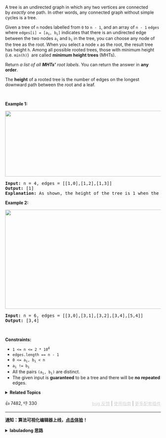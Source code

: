 <p>A tree is an undirected graph in which any two vertices are connected by&nbsp;<i>exactly</i>&nbsp;one path. In other words, any connected graph without simple cycles is a tree.</p>

<p>Given a tree of <code>n</code> nodes&nbsp;labelled from <code>0</code> to <code>n - 1</code>, and an array of&nbsp;<code>n - 1</code>&nbsp;<code>edges</code> where <code>edges[i] = [a<sub>i</sub>, b<sub>i</sub>]</code> indicates that there is an undirected edge between the two nodes&nbsp;<code>a<sub>i</sub></code> and&nbsp;<code>b<sub>i</sub></code> in the tree,&nbsp;you can choose any node of the tree as the root. When you select a node <code>x</code> as the root, the result tree has height <code>h</code>. Among all possible rooted trees, those with minimum height (i.e. <code>min(h)</code>)&nbsp; are called <strong>minimum height trees</strong> (MHTs).</p>

<p>Return <em>a list of all <strong>MHTs'</strong> root labels</em>.&nbsp;You can return the answer in <strong>any order</strong>.</p>

<p>The <strong>height</strong> of a rooted tree is the number of edges on the longest downward path between the root and a leaf.</p>

<p>&nbsp;</p> 
<p><strong class="example">Example 1:</strong></p> 
<img alt="" src="https://assets.leetcode.com/uploads/2020/09/01/e1.jpg" style="width: 800px; height: 213px;" /> 
<pre>
<strong>Input:</strong> n = 4, edges = [[1,0],[1,2],[1,3]]
<strong>Output:</strong> [1]
<strong>Explanation:</strong> As shown, the height of the tree is 1 when the root is the node with label 1 which is the only MHT.
</pre>

<p><strong class="example">Example 2:</strong></p> 
<img alt="" src="https://assets.leetcode.com/uploads/2020/09/01/e2.jpg" style="width: 800px; height: 321px;" /> 
<pre>
<strong>Input:</strong> n = 6, edges = [[3,0],[3,1],[3,2],[3,4],[5,4]]
<strong>Output:</strong> [3,4]
</pre>

<p>&nbsp;</p> 
<p><strong>Constraints:</strong></p>

<ul> 
 <li><code>1 &lt;= n &lt;= 2 * 10<sup>4</sup></code></li> 
 <li><code>edges.length == n - 1</code></li> 
 <li><code>0 &lt;= a<sub>i</sub>, b<sub>i</sub> &lt; n</code></li> 
 <li><code>a<sub>i</sub> != b<sub>i</sub></code></li> 
 <li>All the pairs <code>(a<sub>i</sub>, b<sub>i</sub>)</code> are distinct.</li> 
 <li>The given input is <strong>guaranteed</strong> to be a tree and there will be <strong>no repeated</strong> edges.</li> 
</ul>

<details><summary><strong>Related Topics</strong></summary>Depth-First Search | Breadth-First Search | Graph | Topological Sort</details><br>

<div>👍 7482, 👎 330<span style='float: right;'><span style='color: gray;'><a href='https://github.com/labuladong/fucking-algorithm/discussions/939' target='_blank' style='color: lightgray;text-decoration: underline;'>bug 反馈</a> | <a href='https://labuladong.online/algo/fname.html?fname=jb插件简介' target='_blank' style='color: lightgray;text-decoration: underline;'>使用指南</a> | <a href='https://labuladong.online/algo/images/others/%E5%85%A8%E5%AE%B6%E6%A1%B6.jpg' target='_blank' style='color: lightgray;text-decoration: underline;'>更多配套插件</a></span></span></div>

<div id="labuladong"><hr>

**通知：算法可视化编辑器上线，[点击体验](https://labuladong.online/algo/intro/visualize/)！**

<details><summary><strong>labuladong 思路</strong></summary>

## 基本思路

我认为这道题非常有意思，关于图的题目，我已经写了如下的算法：

1、[图论算法基础](https://labuladong.online/algo/fname.html?fname=图)

2、[二分图判定算法](https://labuladong.online/algo/fname.html?fname=二分图)

3、[环检测和拓扑排序算法](https://labuladong.online/algo/fname.html?fname=拓扑排序)

4、[Dijkstra 最短路径算法](https://labuladong.online/algo/fname.html?fname=dijkstra算法)

5、[Union Find 并查集算法](https://labuladong.online/algo/fname.html?fname=UnionFind算法详解)

6、[Kruskal 最小生成树算法](https://labuladong.online/algo/fname.html?fname=kruskal)

这道题肯定要用到 [图论算法基础](https://labuladong.online/algo/fname.html?fname=图) 中讲的图的编程表示（邻接表/邻接矩阵），感觉和 [拓扑排序算法](https://labuladong.online/algo/fname.html?fname=拓扑排序) 和 [Kruskal 最小生成树算法](https://labuladong.online/algo/fname.html?fname=kruskal) 又有点关系。

实际上这道题用标准的 [BFS 算法框架](https://labuladong.online/algo/fname.html?fname=BFS框架) 就可以解决，只是需要一些改变。我直接说解题思路，很容易理解：

1、首先，我们按照 [图论算法基础](https://labuladong.online/algo/fname.html?fname=图) 中所讲的，把题目输入的 `edges` 转换成邻接表。

2、然后，我们从叶子节点开始，一层一层地删除叶子节点（每删除一层叶子节点，就会产生新的叶子节点），直到剩下的节点数小于等于 2 个为止。之所以是 2 个而不是 1 个，是因为如果输入的这幅图两边完全对称，可能出现两个节点都可以作为根节点的情况。

![](https://labuladong.github.io/pictures/短题解/310.jpg)

3、最后剩下的这些节点，就是我们要找的最小高度树的根节点。

如何一层一层删除所有叶子节点呢？只要用 [BFS 算法](https://labuladong.online/algo/fname.html?fname=BFS框架)，借助一个队列就可以了，具体实现看代码吧。

肯定有读者会问，这种题怎么能想出来呢？实际上这种题可以理解为类似冒泡排序这种套路题，找最近叶子节点就从根开始 BFS，找根节点的话就从叶子开始 BFS，你记住这种处理方式就好了，一般不会有什么变体。

**标签：[BFS 算法](https://labuladong.online/algo/)，[图论算法](https://labuladong.online/algo/)**

## 解法代码

提示：🟢 标记的是我写的解法代码，🤖 标记的是 chatGPT 翻译的多语言解法代码。如有错误，可以 [点这里](https://github.com/labuladong/fucking-algorithm/issues/1113) 反馈和修正。

<div class="tab-panel"><div class="tab-nav">
<button data-tab-item="cpp" class="tab-nav-button btn " data-tab-group="default" onclick="switchTab(this)">cpp🤖</button>

<button data-tab-item="python" class="tab-nav-button btn " data-tab-group="default" onclick="switchTab(this)">python🤖</button>

<button data-tab-item="java" class="tab-nav-button btn active" data-tab-group="default" onclick="switchTab(this)">java🟢</button>

<button data-tab-item="go" class="tab-nav-button btn " data-tab-group="default" onclick="switchTab(this)">go🤖</button>

<button data-tab-item="javascript" class="tab-nav-button btn " data-tab-group="default" onclick="switchTab(this)">javascript🤖</button>
</div><div class="tab-content">
<div data-tab-item="cpp" class="tab-item " data-tab-group="default"><div class="highlight">

```cpp
// 注意：cpp 代码由 chatGPT🤖 根据我的 java 代码翻译，旨在帮助不同背景的读者理解算法逻辑。
// 本代码不保证正确性，仅供参考。如有疑惑，可以参照我写的 java 代码对比查看。

class Solution {
public:
    vector<int> findMinHeightTrees(int n, vector<vector<int>>& edges) {
        // 1、构建邻接表
        vector<vector<int>> graph(n);
        for (auto& edge : edges) {
            // 无向图，等同于双向图
            graph[edge[0]].push_back(edge[1]);
            graph[edge[1]].push_back(edge[0]);
        }

        // 2、找到所有的叶子节点
        vector<int> leaves;
        for (int i = 0; i < n; i++) {
            if (graph[i].size() == 1) {
                leaves.push_back(i);
            }
        }

        // 3、不断删除叶子节点，直到剩下的节点数小于等于 2 个
        int remainNodeNum = n;
        while (remainNodeNum > 2) {
            // 删除当前叶子节点，计算新的叶子节点
            remainNodeNum -= leaves.size();
            vector<int> newLeaves;
            for (auto leaf : leaves) {
                // 将被删除的叶子节点的邻接节点的度减 1
                int neighbor = graph[leaf][0];
                graph[neighbor].erase(find(graph[neighbor].begin(), graph[neighbor].end(), leaf));
                // 如果邻接节点的度为 1，说明它也变成了叶子节点
                if (graph[neighbor].size() == 1) {
                    newLeaves.push_back(neighbor);
                }
            }
            leaves = newLeaves;
        }

        // 最后剩下的节点就是根节点
        return leaves;
    }
};
```

</div></div>

<div data-tab-item="python" class="tab-item " data-tab-group="default"><div class="highlight">

```python
# 注意：python 代码由 chatGPT🤖 根据我的 java 代码翻译，旨在帮助不同背景的读者理解算法逻辑。
# 本代码不保证正确性，仅供参考。如有疑惑，可以参照我写的 java 代码对比查看。

class Solution:
    def findMinHeightTrees(self, n: int, edges: List[List[int]]) -> List[int]:
        # 1、构建邻接表
        graph = [[] for _ in range(n)]
        for edge in edges:
            # 无向图，等同于双向图
            graph[edge[0]].append(edge[1])
            graph[edge[1]].append(edge[0])

        # 2、找到所有的叶子节点
        leaves = []
        for i in range(n):
            if len(graph[i]) == 1:
                leaves.append(i)

        # 3、不断删除叶子节点，直到剩下的节点数小于等于 2 个
        remainNodeNum = n
        while remainNodeNum > 2:
            # 删除当前叶子节点，计算新的叶子节点
            remainNodeNum -= len(leaves)
            newLeaves = []
            for leaf in leaves:
                # 将被删除的叶子节点的邻接节点的度减 1
                neighbor = graph[leaf][0]
                graph[neighbor].remove(leaf)
                # 如果邻接节点的度为 1，说明它也变成了叶子节点
                if len(graph[neighbor]) == 1:
                    newLeaves.append(neighbor)
            
            leaves = newLeaves

        # 最后剩下的节点就是根节点
        return leaves
```

</div></div>

<div data-tab-item="java" class="tab-item active" data-tab-group="default"><div class="highlight">

```java
class Solution {
    public List<Integer> findMinHeightTrees(int n, int[][] edges) {
        // 1、构建邻接表
        List<List<Integer>> graph = new ArrayList<>();
        for (int i = 0; i < n; i++) {
            graph.add(new ArrayList<Integer>());
        }
        for (int[] edge : edges) {
            // 无向图，等同于双向图
            graph.get(edge[0]).add(edge[1]);
            graph.get(edge[1]).add(edge[0]);
        }

        // 2、找到所有的叶子节点
        List<Integer> leaves = new ArrayList<>();
        for (int i = 0; i < n; i++) {
            if (graph.get(i).size() == 1) {
                leaves.add(i);
            }
        }

        // 3、不断删除叶子节点，直到剩下的节点数小于等于 2 个
        int remainNodeNum = n;
        while (remainNodeNum > 2) {
            // 删除当前叶子节点，计算新的叶子节点
            remainNodeNum -= leaves.size();
            List<Integer> newLeaves = new ArrayList<>();
            for (int leaf : leaves) {
                // 将被删除的叶子节点的邻接节点的度减 1
                int neighbor = graph.get(leaf).get(0);
                graph.get(neighbor).remove(leaf);
                // 如果邻接节点的度为 1，说明它也变成了叶子节点
                if (graph.get(neighbor).size() == 1) {
                    newLeaves.add(neighbor);
                }
        }

        // 最后剩下的节点就是根节点
        return leaves;
    }
}
```

</div></div>

<div data-tab-item="go" class="tab-item " data-tab-group="default"><div class="highlight">

```go
// 注意：go 代码由 chatGPT🤖 根据我的 java 代码翻译，旨在帮助不同背景的读者理解算法逻辑。
// 本代码不保证正确性，仅供参考。如有疑惑，可以参照我写的 java 代码对比查看。

func findMinHeightTrees(n int, edges [][]int) []int {
    // 1、构建邻接表
    graph := make([][]int, n)
    for i := 0; i < n; i++ {
        graph[i] = []int{}
    }
    for _, edge := range edges {
        // 无向图，等同于双向图
        graph[edge[0]] = append(graph[edge[0]], edge[1])
        graph[edge[1]] = append(graph[edge[1]], edge[0])
    }

    // 2、找到所有的叶子节点
    leaves := []int{}
    for i := 0; i < n; i++ {
        if len(graph[i]) == 1 {
            leaves = append(leaves, i)
        }
    }

    // 3、不断删除叶子节点，直到剩下的节点数小于等于 2 个
    remainNodeNum := n
    for remainNodeNum > 2 {
        // 删除当前叶子节点，计算新的叶子节点
        remainNodeNum -= len(leaves)
        newLeaves := []int{}
        for _, leaf := range leaves {
            // 将被删除的叶子节点的邻接节点的度减 1
            neighbor := graph[leaf][0]
            graph[neighbor] = removeElement(graph[neighbor], leaf)
            // 如果邻接节点的度为 1，说明它也变成了叶子节点
            if len(graph[neighbor]) == 1 {
                newLeaves = append(newLeaves, neighbor)
            }
        }
        leaves = newLeaves
    }

    // 最后剩下的节点就是根节点
    return leaves
}

// 删除切片中的元素
func removeElement(slice []int, elem int) []int {
    index := -1
    for i, v := range slice {
        if v == elem {
            index = i
            break
        }
    }
    if index == -1 {
        return slice
    }
    return append(slice[:index], slice[index+1:]...)
}
```

</div></div>

<div data-tab-item="javascript" class="tab-item " data-tab-group="default"><div class="highlight">

```javascript
// 注意：javascript 代码由 chatGPT🤖 根据我的 java 代码翻译，旨在帮助不同背景的读者理解算法逻辑。
// 本代码不保证正确性，仅供参考。如有疑惑，可以参照我写的 java 代码对比查看。

var findMinHeightTrees = function(n, edges) {
    // 1、构建邻接表
    let graph = new Array(n);
    for(let i = 0; i < n; i++) {
        graph[i] = [];
    }
    for(let edge of edges) {
        // 无向图，等同于双向图
        graph[edge[0]].push(edge[1]);
        graph[edge[1]].push(edge[0]);
    }

    // 2、找到所有的叶子节点
    let leaves = [];
    for(let i = 0; i < n; i++) {
        if(graph[i].length === 1) {
            leaves.push(i);
        }
    }

    // 3、不断删除叶子节点，直到剩下的节点数小于等于 2 个
    let remainNodeNum = n;
    while(remainNodeNum > 2) {
        // 删除当前叶子节点，计算新的叶子节点
        remainNodeNum -= leaves.length;
        let newLeaves = [];
        for(let leaf of leaves) {
            // 将被删除的叶子节点的邻接节点的度减 1
            let neighbor = graph[leaf][0];
            graph[neighbor].splice(graph[neighbor].indexOf(leaf), 1);
            // 如果邻接节点的度为 1，说明它也变成了叶子节点
            if(graph[neighbor].length === 1) {
                newLeaves.push(neighbor);
            }
        }
        leaves = newLeaves;
    }

    // 最后剩下的节点就是根节点
    return leaves;
};
```

</div></div>
</div></div>

</details>
</div>

